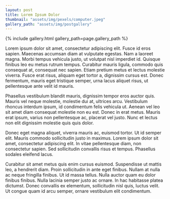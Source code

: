 ```yaml
---
layout: post
title: Lorem Ipsum Dolor
thumbnail: "assets/img/pexels/computer.jpeg"
gallery_path: "assets/img/postgallery"
---
```


{% include gallery.html gallery_path=page.gallery_path %}

Lorem ipsum dolor sit amet, consectetur adipiscing elit. Fusce id eros sapien. Maecenas accumsan diam at vulputate egestas. Nam a laoreet magna. Morbi tempus vehicula justo, ut volutpat nisl imperdiet id. Quisque finibus leo eu metus rutrum tempus. Curabitur mauris ligula, commodo quis consequat at, consequat nec sapien. Etiam pretium metus et lectus molestie viverra. Fusce erat risus, aliquam eget tortor a, dignissim cursus est. Donec fermentum, mauris eget tristique semper, urna lacus aliquet risus, ut pellentesque ante velit id mauris.

Phasellus vestibulum blandit mauris, dignissim tempor eros auctor quis. Mauris vel neque molestie, molestie dui at, ultrices arcu. Vestibulum rhoncus interdum ipsum, id condimentum felis vehicula ut. Aenean vel leo sit amet diam consequat molestie non eu est. Donec in erat metus. Mauris erat ipsum, varius non pellentesque ac, placerat vel justo. Nunc et lectus non elit dignissim molestie quis quis dolor.

Donec eget magna aliquet, viverra mauris ac, euismod tortor. Ut id semper elit. Mauris commodo sollicitudin justo in maximus. Lorem ipsum dolor sit amet, consectetur adipiscing elit. In vitae pellentesque diam, non consectetur sapien. Sed sollicitudin convallis risus et tempus. Phasellus sodales eleifend lacus.

Curabitur sit amet metus quis enim cursus euismod. Suspendisse ut mattis leo, a hendrerit diam. Proin sollicitudin in ante eget finibus. Nullam at nulla ac neque fringilla finibus. Ut id massa tellus. Nulla auctor quam eu dolor finibus finibus. Nulla lacinia semper justo ac ornare. In hac habitasse platea dictumst. Donec convallis ex elementum, sollicitudin nisl quis, luctus velit. Ut congue quam id arcu semper, ornare vestibulum elit condimentum.
